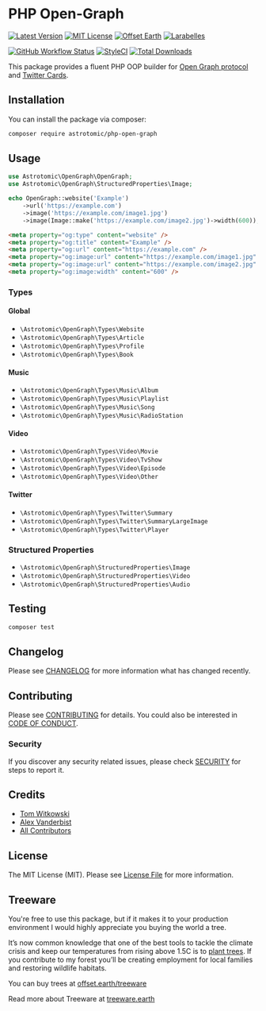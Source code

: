 # PHP Open-Graph

[![Latest Version](http://img.shields.io/packagist/v/astrotomic/php-open-graph.svg?label=Release&style=for-the-badge)](https://packagist.org/packages/astrotomic/php-open-graph)
[![MIT License](https://img.shields.io/github/license/Astrotomic/php-open-graph.svg?label=License&color=blue&style=for-the-badge)](https://github.com/Astrotomic/php-open-graph/blob/master/LICENSE)
[![Offset Earth](https://img.shields.io/badge/Treeware-%F0%9F%8C%B3-green?style=for-the-badge)](https://plant.treeware.earth/Astrotomic/php-open-graph)
[![Larabelles](https://img.shields.io/badge/Larabelles-%F0%9F%A6%84-lightpink?style=for-the-badge)](https://www.larabelles.com/)

[![GitHub Workflow Status](https://img.shields.io/github/workflow/status/Astrotomic/php-open-graph/run-tests?style=flat-square&logoColor=white&logo=github&label=Tests)](https://github.com/Astrotomic/php-open-graph/actions?query=workflow%3Arun-tests)
[![StyleCI](https://styleci.io/repos/82821437/shield)](https://styleci.io/repos/82821437)
[![Total Downloads](https://img.shields.io/packagist/dt/astrotomic/php-open-graph.svg?label=Downloads&style=flat-square)](https://packagist.org/packages/astrotomic/php-open-graph)

This package provides a fluent PHP OOP builder for [Open Graph protocol](https://ogp.me) and [Twitter Cards](https://developer.twitter.com/en/docs/tweets/optimize-with-cards/overview/abouts-cards).

## Installation

You can install the package via composer:

```bash
composer require astrotomic/php-open-graph
```

## Usage

```php
use Astrotomic\OpenGraph\OpenGraph;
use Astrotomic\OpenGraph\StructuredProperties\Image;

echo OpenGraph::website('Example')
    ->url('https://example.com')
    ->image('https://example.com/image1.jpg')
    ->image(Image::make('https://example.com/image2.jpg')->width(600));
```

```html
<meta property="og:type" content="website" />
<meta property="og:title" content="Example" />
<meta property="og:url" content="https://example.com" />
<meta property="og:image:url" content="https://example.com/image1.jpg" />
<meta property="og:image:url" content="https://example.com/image2.jpg" />
<meta property="og:image:width" content="600" />
```

### Types

#### Global

- `\Astrotomic\OpenGraph\Types\Website`
- `\Astrotomic\OpenGraph\Types\Article`
- `\Astrotomic\OpenGraph\Types\Profile`
- `\Astrotomic\OpenGraph\Types\Book`

#### Music

- `\Astrotomic\OpenGraph\Types\Music\Album`
- `\Astrotomic\OpenGraph\Types\Music\Playlist`
- `\Astrotomic\OpenGraph\Types\Music\Song`
- `\Astrotomic\OpenGraph\Types\Music\RadioStation`

#### Video

- `\Astrotomic\OpenGraph\Types\Video\Movie`
- `\Astrotomic\OpenGraph\Types\Video\TvShow`
- `\Astrotomic\OpenGraph\Types\Video\Episode`
- `\Astrotomic\OpenGraph\Types\Video\Other`

#### Twitter

- `\Astrotomic\OpenGraph\Types\Twitter\Summary`
- `\Astrotomic\OpenGraph\Types\Twitter\SummaryLargeImage`
- `\Astrotomic\OpenGraph\Types\Twitter\Player`

### Structured Properties

- `\Astrotomic\OpenGraph\StructuredProperties\Image`
- `\Astrotomic\OpenGraph\StructuredProperties\Video`
- `\Astrotomic\OpenGraph\StructuredProperties\Audio`

## Testing

```bash
composer test
```

## Changelog

Please see [CHANGELOG](CHANGELOG.md) for more information what has changed recently.

## Contributing

Please see [CONTRIBUTING](https://github.com/Astrotomic/.github/blob/master/CONTRIBUTING.md) for details. You could also be interested in [CODE OF CONDUCT](https://github.com/Astrotomic/.github/blob/master/CODE_OF_CONDUCT.md).

### Security

If you discover any security related issues, please check [SECURITY](https://github.com/Astrotomic/.github/blob/master/SECURITY.md) for steps to report it.

## Credits

- [Tom Witkowski](https://github.com/Gummibeer)
- [Alex Vanderbist](https://github.com/AlexVanderbist)
- [All Contributors](../../contributors)

## License

The MIT License (MIT). Please see [License File](LICENSE.md) for more information.

## Treeware

You're free to use this package, but if it makes it to your production environment I would highly appreciate you buying the world a tree.

It’s now common knowledge that one of the best tools to tackle the climate crisis and keep our temperatures from rising above 1.5C is to [plant trees](https://www.bbc.co.uk/news/science-environment-48870920). If you contribute to my forest you’ll be creating employment for local families and restoring wildlife habitats.

You can buy trees at [offset.earth/treeware](https://plant.treeware.earth/Astrotomic/php-open-graph)

Read more about Treeware at [treeware.earth](https://treeware.earth)
